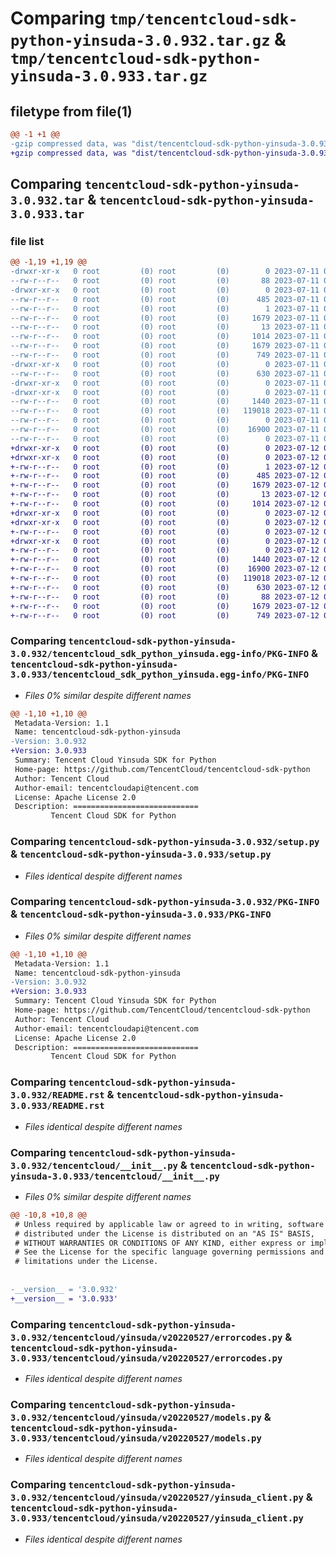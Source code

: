 # Comparing `tmp/tencentcloud-sdk-python-yinsuda-3.0.932.tar.gz` & `tmp/tencentcloud-sdk-python-yinsuda-3.0.933.tar.gz`

## filetype from file(1)

```diff
@@ -1 +1 @@
-gzip compressed data, was "dist/tencentcloud-sdk-python-yinsuda-3.0.932.tar", last modified: Tue Jul 11 01:08:08 2023, max compression
+gzip compressed data, was "dist/tencentcloud-sdk-python-yinsuda-3.0.933.tar", last modified: Wed Jul 12 00:46:28 2023, max compression
```

## Comparing `tencentcloud-sdk-python-yinsuda-3.0.932.tar` & `tencentcloud-sdk-python-yinsuda-3.0.933.tar`

### file list

```diff
@@ -1,19 +1,19 @@
-drwxr-xr-x   0 root         (0) root         (0)        0 2023-07-11 01:08:08.000000 tencentcloud-sdk-python-yinsuda-3.0.932/
--rw-r--r--   0 root         (0) root         (0)       88 2023-07-11 01:08:08.000000 tencentcloud-sdk-python-yinsuda-3.0.932/setup.cfg
-drwxr-xr-x   0 root         (0) root         (0)        0 2023-07-11 01:08:08.000000 tencentcloud-sdk-python-yinsuda-3.0.932/tencentcloud_sdk_python_yinsuda.egg-info/
--rw-r--r--   0 root         (0) root         (0)      485 2023-07-11 01:08:08.000000 tencentcloud-sdk-python-yinsuda-3.0.932/tencentcloud_sdk_python_yinsuda.egg-info/SOURCES.txt
--rw-r--r--   0 root         (0) root         (0)        1 2023-07-11 01:08:08.000000 tencentcloud-sdk-python-yinsuda-3.0.932/tencentcloud_sdk_python_yinsuda.egg-info/dependency_links.txt
--rw-r--r--   0 root         (0) root         (0)     1679 2023-07-11 01:08:08.000000 tencentcloud-sdk-python-yinsuda-3.0.932/tencentcloud_sdk_python_yinsuda.egg-info/PKG-INFO
--rw-r--r--   0 root         (0) root         (0)       13 2023-07-11 01:08:08.000000 tencentcloud-sdk-python-yinsuda-3.0.932/tencentcloud_sdk_python_yinsuda.egg-info/top_level.txt
--rw-r--r--   0 root         (0) root         (0)     1014 2023-07-11 01:08:07.000000 tencentcloud-sdk-python-yinsuda-3.0.932/setup.py
--rw-r--r--   0 root         (0) root         (0)     1679 2023-07-11 01:08:08.000000 tencentcloud-sdk-python-yinsuda-3.0.932/PKG-INFO
--rw-r--r--   0 root         (0) root         (0)      749 2023-07-11 01:08:07.000000 tencentcloud-sdk-python-yinsuda-3.0.932/README.rst
-drwxr-xr-x   0 root         (0) root         (0)        0 2023-07-11 01:08:08.000000 tencentcloud-sdk-python-yinsuda-3.0.932/tencentcloud/
--rw-r--r--   0 root         (0) root         (0)      630 2023-07-11 01:08:07.000000 tencentcloud-sdk-python-yinsuda-3.0.932/tencentcloud/__init__.py
-drwxr-xr-x   0 root         (0) root         (0)        0 2023-07-11 01:08:08.000000 tencentcloud-sdk-python-yinsuda-3.0.932/tencentcloud/yinsuda/
-drwxr-xr-x   0 root         (0) root         (0)        0 2023-07-11 01:08:08.000000 tencentcloud-sdk-python-yinsuda-3.0.932/tencentcloud/yinsuda/v20220527/
--rw-r--r--   0 root         (0) root         (0)     1440 2023-07-11 01:08:07.000000 tencentcloud-sdk-python-yinsuda-3.0.932/tencentcloud/yinsuda/v20220527/errorcodes.py
--rw-r--r--   0 root         (0) root         (0)   119018 2023-07-11 01:08:07.000000 tencentcloud-sdk-python-yinsuda-3.0.932/tencentcloud/yinsuda/v20220527/models.py
--rw-r--r--   0 root         (0) root         (0)        0 2023-07-11 01:08:07.000000 tencentcloud-sdk-python-yinsuda-3.0.932/tencentcloud/yinsuda/v20220527/__init__.py
--rw-r--r--   0 root         (0) root         (0)    16900 2023-07-11 01:08:08.000000 tencentcloud-sdk-python-yinsuda-3.0.932/tencentcloud/yinsuda/v20220527/yinsuda_client.py
--rw-r--r--   0 root         (0) root         (0)        0 2023-07-11 01:08:08.000000 tencentcloud-sdk-python-yinsuda-3.0.932/tencentcloud/yinsuda/__init__.py
+drwxr-xr-x   0 root         (0) root         (0)        0 2023-07-12 00:46:28.000000 tencentcloud-sdk-python-yinsuda-3.0.933/
+drwxr-xr-x   0 root         (0) root         (0)        0 2023-07-12 00:46:28.000000 tencentcloud-sdk-python-yinsuda-3.0.933/tencentcloud_sdk_python_yinsuda.egg-info/
+-rw-r--r--   0 root         (0) root         (0)        1 2023-07-12 00:46:28.000000 tencentcloud-sdk-python-yinsuda-3.0.933/tencentcloud_sdk_python_yinsuda.egg-info/dependency_links.txt
+-rw-r--r--   0 root         (0) root         (0)      485 2023-07-12 00:46:28.000000 tencentcloud-sdk-python-yinsuda-3.0.933/tencentcloud_sdk_python_yinsuda.egg-info/SOURCES.txt
+-rw-r--r--   0 root         (0) root         (0)     1679 2023-07-12 00:46:28.000000 tencentcloud-sdk-python-yinsuda-3.0.933/tencentcloud_sdk_python_yinsuda.egg-info/PKG-INFO
+-rw-r--r--   0 root         (0) root         (0)       13 2023-07-12 00:46:28.000000 tencentcloud-sdk-python-yinsuda-3.0.933/tencentcloud_sdk_python_yinsuda.egg-info/top_level.txt
+-rw-r--r--   0 root         (0) root         (0)     1014 2023-07-12 00:46:28.000000 tencentcloud-sdk-python-yinsuda-3.0.933/setup.py
+drwxr-xr-x   0 root         (0) root         (0)        0 2023-07-12 00:46:28.000000 tencentcloud-sdk-python-yinsuda-3.0.933/tencentcloud/
+drwxr-xr-x   0 root         (0) root         (0)        0 2023-07-12 00:46:28.000000 tencentcloud-sdk-python-yinsuda-3.0.933/tencentcloud/yinsuda/
+-rw-r--r--   0 root         (0) root         (0)        0 2023-07-12 00:46:28.000000 tencentcloud-sdk-python-yinsuda-3.0.933/tencentcloud/yinsuda/__init__.py
+drwxr-xr-x   0 root         (0) root         (0)        0 2023-07-12 00:46:28.000000 tencentcloud-sdk-python-yinsuda-3.0.933/tencentcloud/yinsuda/v20220527/
+-rw-r--r--   0 root         (0) root         (0)        0 2023-07-12 00:46:28.000000 tencentcloud-sdk-python-yinsuda-3.0.933/tencentcloud/yinsuda/v20220527/__init__.py
+-rw-r--r--   0 root         (0) root         (0)     1440 2023-07-12 00:46:28.000000 tencentcloud-sdk-python-yinsuda-3.0.933/tencentcloud/yinsuda/v20220527/errorcodes.py
+-rw-r--r--   0 root         (0) root         (0)    16900 2023-07-12 00:46:28.000000 tencentcloud-sdk-python-yinsuda-3.0.933/tencentcloud/yinsuda/v20220527/yinsuda_client.py
+-rw-r--r--   0 root         (0) root         (0)   119018 2023-07-12 00:46:28.000000 tencentcloud-sdk-python-yinsuda-3.0.933/tencentcloud/yinsuda/v20220527/models.py
+-rw-r--r--   0 root         (0) root         (0)      630 2023-07-12 00:46:28.000000 tencentcloud-sdk-python-yinsuda-3.0.933/tencentcloud/__init__.py
+-rw-r--r--   0 root         (0) root         (0)       88 2023-07-12 00:46:28.000000 tencentcloud-sdk-python-yinsuda-3.0.933/setup.cfg
+-rw-r--r--   0 root         (0) root         (0)     1679 2023-07-12 00:46:28.000000 tencentcloud-sdk-python-yinsuda-3.0.933/PKG-INFO
+-rw-r--r--   0 root         (0) root         (0)      749 2023-07-12 00:46:28.000000 tencentcloud-sdk-python-yinsuda-3.0.933/README.rst
```

### Comparing `tencentcloud-sdk-python-yinsuda-3.0.932/tencentcloud_sdk_python_yinsuda.egg-info/PKG-INFO` & `tencentcloud-sdk-python-yinsuda-3.0.933/tencentcloud_sdk_python_yinsuda.egg-info/PKG-INFO`

 * *Files 0% similar despite different names*

```diff
@@ -1,10 +1,10 @@
 Metadata-Version: 1.1
 Name: tencentcloud-sdk-python-yinsuda
-Version: 3.0.932
+Version: 3.0.933
 Summary: Tencent Cloud Yinsuda SDK for Python
 Home-page: https://github.com/TencentCloud/tencentcloud-sdk-python
 Author: Tencent Cloud
 Author-email: tencentcloudapi@tencent.com
 License: Apache License 2.0
 Description: ============================
         Tencent Cloud SDK for Python
```

### Comparing `tencentcloud-sdk-python-yinsuda-3.0.932/setup.py` & `tencentcloud-sdk-python-yinsuda-3.0.933/setup.py`

 * *Files identical despite different names*

### Comparing `tencentcloud-sdk-python-yinsuda-3.0.932/PKG-INFO` & `tencentcloud-sdk-python-yinsuda-3.0.933/PKG-INFO`

 * *Files 0% similar despite different names*

```diff
@@ -1,10 +1,10 @@
 Metadata-Version: 1.1
 Name: tencentcloud-sdk-python-yinsuda
-Version: 3.0.932
+Version: 3.0.933
 Summary: Tencent Cloud Yinsuda SDK for Python
 Home-page: https://github.com/TencentCloud/tencentcloud-sdk-python
 Author: Tencent Cloud
 Author-email: tencentcloudapi@tencent.com
 License: Apache License 2.0
 Description: ============================
         Tencent Cloud SDK for Python
```

### Comparing `tencentcloud-sdk-python-yinsuda-3.0.932/README.rst` & `tencentcloud-sdk-python-yinsuda-3.0.933/README.rst`

 * *Files identical despite different names*

### Comparing `tencentcloud-sdk-python-yinsuda-3.0.932/tencentcloud/__init__.py` & `tencentcloud-sdk-python-yinsuda-3.0.933/tencentcloud/__init__.py`

 * *Files 0% similar despite different names*

```diff
@@ -10,8 +10,8 @@
 # Unless required by applicable law or agreed to in writing, software
 # distributed under the License is distributed on an "AS IS" BASIS,
 # WITHOUT WARRANTIES OR CONDITIONS OF ANY KIND, either express or implied.
 # See the License for the specific language governing permissions and
 # limitations under the License.
 
 
-__version__ = '3.0.932'
+__version__ = '3.0.933'
```

### Comparing `tencentcloud-sdk-python-yinsuda-3.0.932/tencentcloud/yinsuda/v20220527/errorcodes.py` & `tencentcloud-sdk-python-yinsuda-3.0.933/tencentcloud/yinsuda/v20220527/errorcodes.py`

 * *Files identical despite different names*

### Comparing `tencentcloud-sdk-python-yinsuda-3.0.932/tencentcloud/yinsuda/v20220527/models.py` & `tencentcloud-sdk-python-yinsuda-3.0.933/tencentcloud/yinsuda/v20220527/models.py`

 * *Files identical despite different names*

### Comparing `tencentcloud-sdk-python-yinsuda-3.0.932/tencentcloud/yinsuda/v20220527/yinsuda_client.py` & `tencentcloud-sdk-python-yinsuda-3.0.933/tencentcloud/yinsuda/v20220527/yinsuda_client.py`

 * *Files identical despite different names*

